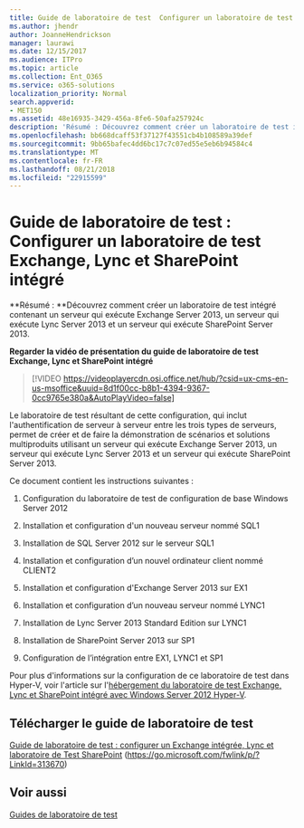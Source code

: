 ```yaml
---
title: Guide de laboratoire de test  Configurer un laboratoire de test Exchange, Lync et SharePoint intégré
ms.author: jhendr
author: JoanneHendrickson
manager: laurawi
ms.date: 12/15/2017
ms.audience: ITPro
ms.topic: article
ms.collection: Ent_O365
ms.service: o365-solutions
localization_priority: Normal
search.appverid:
- MET150
ms.assetid: 48e16935-3429-456a-8fe6-50afa257924c
description: 'Résumé : Découvrez comment créer un laboratoire de test intégré contenant un serveur qui exécute Exchange Server 2013, un serveur qui exécute Lync Server 2013 et un serveur qui exécute SharePoint Server 2013.'
ms.openlocfilehash: bb668dcaff53f37127f43551cb4b108589a39def
ms.sourcegitcommit: 9bb65bafec4dd6bc17c7c07ed55e5eb6b94584c4
ms.translationtype: MT
ms.contentlocale: fr-FR
ms.lasthandoff: 08/21/2018
ms.locfileid: "22915599"
---
```

# <a name="test-lab-guide-configure-an-integrated-exchange-lync-and-sharepoint-test-lab"></a>Guide de laboratoire de test : Configurer un laboratoire de test Exchange, Lync et SharePoint intégré

 **Résumé : **Découvrez comment créer un laboratoire de test intégré contenant un serveur qui exécute Exchange Server 2013, un serveur qui exécute Lync Server 2013 et un serveur qui exécute SharePoint Server 2013.
 
**Regarder la vidéo de présentation du guide de laboratoire de test Exchange, Lync et SharePoint intégré**

> [!VIDEO https://videoplayercdn.osi.office.net/hub/?csid=ux-cms-en-us-msoffice&uuid=8d1f00cc-b8b1-4394-9367-0cc9765e380a&AutoPlayVideo=false]
 
Le laboratoire de test résultant de cette configuration, qui inclut l'authentification de serveur à serveur entre les trois types de serveurs, permet de créer et de faire la démonstration de scénarios et solutions multiproduits utilisant un serveur qui exécute Exchange Server 2013, un serveur qui exécute Lync Server 2013 et un serveur qui exécute SharePoint Server 2013.
  
Ce document contient les instructions suivantes :
  
1. Configuration du laboratoire de test de configuration de base Windows Server 2012
    
2. Installation et configuration d'un nouveau serveur nommé SQL1
    
3. Installation de SQL Server 2012 sur le serveur SQL1
    
4. Installation et configuration d’un nouvel ordinateur client nommé CLIENT2
    
5. Installation et configuration d'Exchange Server 2013 sur EX1
    
6. Installation et configuration d’un nouveau serveur nommé LYNC1
    
7. Installation de Lync Server 2013 Standard Edition sur LYNC1
    
8. Installation de SharePoint Server 2013 sur SP1
    
9. Configuration de l’intégration entre EX1, LYNC1 et SP1
    
Pour plus d'informations sur la configuration de ce laboratoire de test dans Hyper-V, voir l'article sur l'[hébergement du laboratoire de test Exchange, Lync et SharePoint intégré avec Windows Server 2012 Hyper-V](https://social.technet.microsoft.com/wiki/contents/articles/18483.hosting-the-integrated-exchange-lync-and-sharepoint-test-lab-with-windows-server-2012-hyper-v.aspx).
  
## <a name="download-the-test-lab-guide"></a>Télécharger le guide de laboratoire de test

[Guide de laboratoire de test : configurer un Exchange intégrée, Lync et laboratoire de Test SharePoint](https://go.microsoft.com/fwlink/p/?LinkId=313670) (https://go.microsoft.com/fwlink/p/?LinkId=313670)
  
## <a name="see-also"></a>Voir aussi

[Guides de laboratoire de test](https://go.microsoft.com/fwlink/p/?LinkId=202817)




